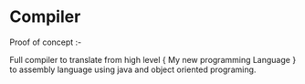 # Compiler
Proof of concept :-  
  
Full compiler to translate from high level { My new programming Language } to assembly language using java and object oriented programing.
